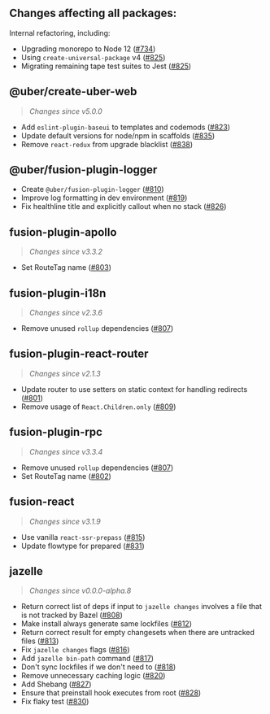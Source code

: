 ## Changes affecting all packages:

Internal refactoring, including:
- Upgrading monorepo to Node 12 ([#734](https://github.com/uber/fusionjs/pull/734))
- Using `create-universal-package` v4 ([#825](https://github.com/uber/fusionjs/pull/825))
- Migrating remaining tape test suites to Jest ([#825](https://github.com/uber/fusionjs/pull/825))

## @uber/create-uber-web
> *Changes since v5.0.0*

- Add `eslint-plugin-baseui` to templates and codemods ([#823](https://github.com/uber/fusionjs/pull/823))
- Update default versions for node/npm in scaffolds ([#835](https://github.com/uber/fusionjs/pull/835))
- Remove `react-redux` from upgrade blacklist ([#838](https://github.com/uber/fusionjs/pull/838))

## @uber/fusion-plugin-logger
 - Create `@uber/fusion-plugin-logger` ([#810](https://github.com/uber/fusionjs/pull/810))
 - Improve log formatting in dev environment ([#819](https://github.com/uber/fusionjs/pull/819))
 - Fix healthline title and explicitly callout when no stack ([#826](https://github.com/uber/fusionjs/pull/826))

## fusion-plugin-apollo
> *Changes since v3.3.2*

 - Set RouteTag name ([#803](https://github.com/uber/fusionjs/pull/803))
 
## fusion-plugin-i18n
> *Changes since v2.3.6*

 - Remove unused `rollup` dependencies ([#807](https://github.com/uber/fusionjs/pull/807))
 
## fusion-plugin-react-router
> *Changes since v2.1.3*

 - Update router to use setters on static context for handling redirects ([#801](https://github.com/uber/fusionjs/pull/801))
 - Remove usage of `React.Children.only` ([#809](https://github.com/uber/fusionjs/pull/809))

## fusion-plugin-rpc
> *Changes since v3.3.4*

 - Remove unused `rollup` dependencies ([#807](https://github.com/uber/fusionjs/pull/807))
 - Set RouteTag name ([#802](https://github.com/uber/fusionjs/pull/802))
 
## fusion-react
> *Changes since v3.1.9*

 - Use vanilla `react-ssr-prepass` ([#815](https://github.com/uber/fusionjs/pull/815))
 - Update flowtype for prepared ([#831](https://github.com/uber/fusionjs/pull/831))

## jazelle
> *Changes since v0.0.0-alpha.8*

 - Return correct list of deps if input to `jazelle changes` involves a file that is not tracked by Bazel ([#808](https://github.com/uber/fusionjs/pull/808))
 - Make install always generate same lockfiles ([#812](https://github.com/uber/fusionjs/pull/812))
 - Return correct result for empty changesets when there are untracked files ([#813](https://github.com/uber/fusionjs/pull/813))
 - Fix `jazelle changes` flags ([#816](https://github.com/uber/fusionjs/pull/816))
 - Add `jazelle bin-path` command ([#817](https://github.com/uber/fusionjs/pull/817))
 - Don't sync lockfiles if we don't need to ([#818](https://github.com/uber/fusionjs/pull/818))
 - Remove unnecessary caching logic ([#820](https://github.com/uber/fusionjs/pull/820))
 - Add Shebang ([#827](https://github.com/uber/fusionjs/pull/827))
 - Ensure that preinstall hook executes from root ([#828](https://github.com/uber/fusionjs/pull/828))
 - Fix flaky test ([#830](https://github.com/uber/fusionjs/pull/830))
